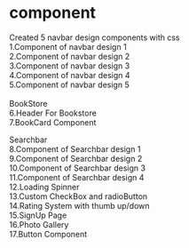 # component
Created 5 navbar design components with css <br>
1.Component of navbar design 1
<br>
2.Component of navbar design 2<br>
3.Component of navbar design 3<br>
4.Component of navbar design 4<br>
5.Component of navbar design 5<br>
<br>
BookStore<br>
6.Header For Bookstore<br>
7.BookCard Component<br>

Searchbar<br>
8.Component of Searchbar design 1<br>
9.Component of Searchbar design 2<br>
10.Component of Searchbar design 3<br>
11.Component of Searchbar design 4<br>
12.Loading Spinner<br>
13.Custom CheckBox and radioButton<br>
14.Rating System with thumb up/down<br>
15.SignUp Page<br>
16.Photo Gallery<br>
17.Button Component<br>






